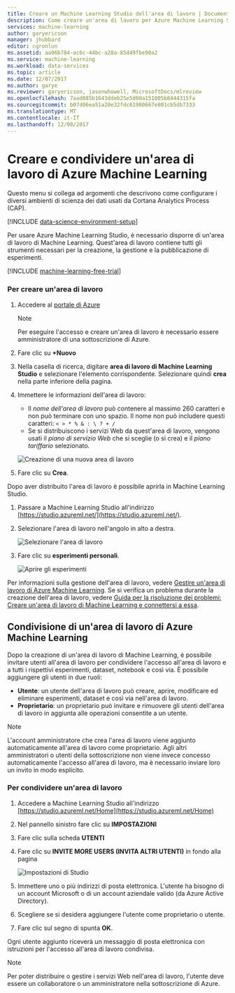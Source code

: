 ```yaml
---
title: Creare un Machine Learning Studio dell'area di lavoro | Documenti Microsoft
description: Come creare un'area di lavoro per Azure Machine Learning Studio.
services: machine-learning
author: garyericson
manager: jhubbard
editor: cgronlun
ms.assetid: aa96b784-ac6c-44bc-a28a-85d49fbe90a2
ms.service: machine-learning
ms.workload: data-services
ms.topic: article
ms.date: 12/07/2017
ms.author: garye
ms.reviewer: garyericson, jasonwhowell, MicrosoftDocs/mlreview
ms.openlocfilehash: 7aad885b1643ddeb25e5d00a151005b8444315fa
ms.sourcegitcommit: b07d06ea51a20e32fdc61980667e801cb5db7333
ms.translationtype: MT
ms.contentlocale: it-IT
ms.lasthandoff: 12/08/2017
---
```

# <a name="create-and-share-an-azure-machine-learning-workspace"></a>Creare e condividere un'area di lavoro di Azure Machine Learning
Questo menu si collega ad argomenti che descrivono come configurare i diversi ambienti di scienza dei dati usati da Cortana Analytics Process (CAP).

[!INCLUDE [data-science-environment-setup](../../../includes/cap-setup-environments.md)]

Per usare Azure Machine Learning Studio, è necessario disporre di un'area di lavoro di Machine Learning. Quest'area di lavoro contiene tutti gli strumenti necessari per la creazione, la gestione e la pubblicazione di esperimenti.

[!INCLUDE [machine-learning-free-trial](../../../includes/machine-learning-free-trial.md)]

### <a name="to-create-a-workspace"></a>Per creare un'area di lavoro
1. Accedere al [portale di Azure](https://portal.azure.com/)

    > [!NOTE]
    > Per eseguire l'accesso e creare un'area di lavoro è necessario essere amministratore di una sottoscrizione di Azure. 
    >
    > 

2. Fare clic su **+Nuovo**

3. Nella casella di ricerca, digitare **area di lavoro di Machine Learning Studio** e selezionare l'elemento corrispondente. Selezionare quindi **crea** nella parte inferiore della pagina.

4. Immettere le informazioni dell'area di lavoro:

    - Il *nome dell'area di lavoro* può contenere al massimo 260 caratteri e non può terminare con uno spazio. Il nome non può includere questi caratteri: `< > * % & : \ ? + /`
    - Se si distribuiscono i servizi Web da quest'area di lavoro, vengono usati il *piano di servizio Web* che si sceglie (o si crea) e il *piano tariffario* selezionato.

    ![Creazione di una nuova area di lavoro](./media/create-workspace/create-new-workspace.png)

5. Fare clic su **Crea**.

Dopo aver distribuito l'area di lavoro è possibile aprirla in Machine Learning Studio.

1. Passare a Machine Learning Studio all'indirizzo [https://studio.azureml.net/](https://studio.azureml.net/).

2. Selezionare l'area di lavoro nell'angolo in alto a destra.

    ![Selezionare l'area di lavoro](./media/create-workspace/open-workspace.png)

3. Fare clic su **esperimenti personali**.

    ![Aprire gli esperimenti](./media/create-workspace/my-experiments.png)

Per informazioni sulla gestione dell'area di lavoro, vedere [Gestire un'area di lavoro di Azure Machine Learning](manage-workspace.md).
Se si verifica un problema durante la creazione dell'area di lavoro, vedere [Guida per la risoluzione dei problemi: Creare un'area di lavoro di Machine Learning e connettersi a essa](troubleshooting-creating-ml-workspace.md).


## <a name="sharing-an-azure-machine-learning-workspace"></a>Condivisione di un'area di lavoro di Azure Machine Learning
Dopo la creazione di un'area di lavoro di Machine Learning, è possibile invitare utenti all'area di lavoro per condividere l'accesso all'area di lavoro e a tutti i rispettivi esperimenti, dataset, notebook e così via. È possibile aggiungere gli utenti in due ruoli:

* **Utente**: un utente dell'area di lavoro può creare, aprire, modificare ed eliminare esperimenti, dataset e così via nell'area di lavoro.
* **Proprietario**: un proprietario può invitare e rimuovere gli utenti dell'area di lavoro in aggiunta alle operazioni consentite a un utente.

> [!NOTE]
> L'account amministratore che crea l'area di lavoro viene aggiunto automaticamente all'area di lavoro come proprietario. Agli altri amministratori o utenti della sottoscrizione non viene invece concesso automaticamente l'accesso all'area di lavoro, ma è necessario inviare loro un invito in modo esplicito.
> 
> 

### <a name="to-share-a-workspace"></a>Per condividere un'area di lavoro

1. Accedere a Machine Learning Studio all'indirizzo [https://studio.azureml.net/Home](https://studio.azureml.net/Home)

2. Nel pannello sinistro fare clic su **IMPOSTAZIONI**

3. Fare clic sulla scheda **UTENTI**

4. Fare clic su **INVITE MORE USERS (INVITA ALTRI UTENTI)** in fondo alla pagina

    ![Impostazioni di Studio](./media/create-workspace/settings.png)

5. Immettere uno o più indirizzi di posta elettronica. L'utente ha bisogno di un account Microsoft o di un account aziendale valido (da Azure Active Directory).

6. Scegliere se si desidera aggiungere l'utente come proprietario o utente.

7. Fare clic sul segno di spunta **OK**.

Ogni utente aggiunto riceverà un messaggio di posta elettronica con istruzioni per l'accesso all'area di lavoro condivisa.

> [!NOTE]
> Per poter distribuire o gestire i servizi Web nell'area di lavoro, l'utente deve essere un collaboratore o un amministratore nella sottoscrizione di Azure. 




